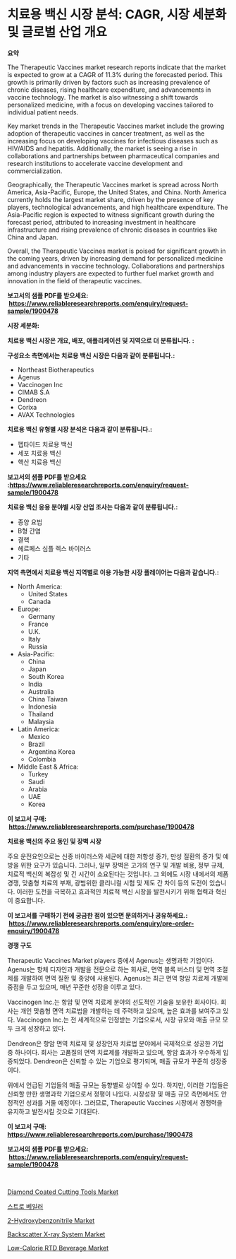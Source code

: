 <p><h1>치료용 백신 시장 분석: CAGR, 시장 세분화 및 글로벌 산업 개요</h1></p><p><strong>요약</strong></p>
<p><p>The Therapeutic Vaccines market research reports indicate that the market is expected to grow at a CAGR of 11.3% during the forecasted period. This growth is primarily driven by factors such as increasing prevalence of chronic diseases, rising healthcare expenditure, and advancements in vaccine technology. The market is also witnessing a shift towards personalized medicine, with a focus on developing vaccines tailored to individual patient needs.</p><p>Key market trends in the Therapeutic Vaccines market include the growing adoption of therapeutic vaccines in cancer treatment, as well as the increasing focus on developing vaccines for infectious diseases such as HIV/AIDS and hepatitis. Additionally, the market is seeing a rise in collaborations and partnerships between pharmaceutical companies and research institutions to accelerate vaccine development and commercialization.</p><p>Geographically, the Therapeutic Vaccines market is spread across North America, Asia-Pacific, Europe, the United States, and China. North America currently holds the largest market share, driven by the presence of key players, technological advancements, and high healthcare expenditure. The Asia-Pacific region is expected to witness significant growth during the forecast period, attributed to increasing investment in healthcare infrastructure and rising prevalence of chronic diseases in countries like China and Japan.</p><p>Overall, the Therapeutic Vaccines market is poised for significant growth in the coming years, driven by increasing demand for personalized medicine and advancements in vaccine technology. Collaborations and partnerships among industry players are expected to further fuel market growth and innovation in the field of therapeutic vaccines.</p></p>
<p><strong>보고서의 샘플 PDF를 받으세요: &nbsp;<a href="https://www.reliableresearchreports.com/enquiry/request-sample/1900478">https://www.reliableresearchreports.com/enquiry/request-sample/1900478</a></strong></p>
<p><strong>시장 세분화:</strong></p>
<p><strong> 치료용 백신 시장은 개요, 배포, 애플리케이션 및 지역으로 더 분류됩니다. :</strong></p>
<p><strong>구성요소 측면에서는 치료용 백신 시장은 다음과 같이 분류됩니다.:</strong></p>
<p><ul><li>Northeast Biotherapeutics</li><li>Agenus</li><li>Vaccinogen Inc</li><li>CIMAB S.A</li><li>Dendreon</li><li>Corixa</li><li>AVAX Technologies</li></ul></p>
<p><strong> 치료용 백신 유형별 시장 분석은 다음과 같이 분류됩니다.:</strong></p>
<p><ul><li>펩타이드 치료용 백신</li><li>세포 치료용 백신</li><li>핵산 치료용 백신</li></ul></p>
<p><strong>보고서의 샘플 PDF를 받으세요 :<a href="https://www.reliableresearchreports.com/enquiry/request-sample/1900478">https://www.reliableresearchreports.com/enquiry/request-sample/1900478</a></strong></p>
<p><strong> 치료용 백신 응용 분야별 시장 산업 조사는 다음과 같이 분류됩니다.:</strong></p>
<p><ul><li>종양 요법</li><li>B형 간염</li><li>결핵</li><li>헤르페스 심플 렉스 바이러스</li><li>기타</li></ul></p>
<p><strong>지역 측면에서 치료용 백신 지역별로 이용 가능한 시장 플레이어는 다음과 같습니다.:</strong></p>
<p><ul>
    <li>
        North America:
        <ul>
            <li>United States</li>
            <li>Canada</li>
        </ul>
    </li>
    <li>
        Europe:
        <ul>
            <li>Germany</li>
            <li>France</li>
            <li>U.K.</li>
            <li>Italy</li>
            <li>Russia</li>
        </ul>
    </li>
    <li>
        Asia-Pacific:
        <ul>
            <li>China</li>
            <li>Japan</li>
            <li>South Korea</li>
            <li>India</li>
            <li>Australia</li>
            <li>China Taiwan</li>
            <li>Indonesia</li>
            <li>Thailand</li>
            <li>Malaysia</li>
        </ul>
    </li>
    <li>
        Latin America:
        <ul>
            <li>Mexico</li>
            <li>Brazil</li>
            <li>Argentina Korea</li>
            <li>Colombia</li>
        </ul>
    </li>
    <li>
        Middle East & Africa:
        <ul>
            <li>Turkey</li>
            <li>Saudi</li>
            <li>Arabia</li>
            <li>UAE</li>
            <li>Korea</li>
        </ul>
    </li>
    </ul></p>
<p><strong>이 보고서 구매: &nbsp;<a href="https://www.reliableresearchreports.com/purchase/1900478">https://www.reliableresearchreports.com/purchase/1900478</a></strong></p>
<p><strong>치료용 백신의 주요 동인 및 장벽 시장</strong></p>
<p><p>주요 운전요인으로는 신종 바이러스와 세균에 대한 저항성 증가, 만성 질환의 증가 및 예방을 위한 요구가 있습니다. 그러나, 일부 장벽은 고가의 연구 및 개발 비용, 정부 규제, 치료적 백신의 복잡성 및 긴 시간이 소요된다는 것입니다. 그 외에도 시장 내에서의 제품 경쟁, 맞춤형 치료의 부재, 광범위한 클리니컬 시험 및 제도 간 차이 등의 도전이 있습니다. 이러한 도전을 극복하고 효과적인 치료적 백신 시장을 발전시키기 위해 협력과 혁신이 중요합니다.</p></p>
<p><strong>이 보고서를 구매하기 전에 궁금한 점이 있으면 문의하거나 공유하세요.: &nbsp;<a href="https://www.reliableresearchreports.com/enquiry/pre-order-enquiry/1900478">https://www.reliableresearchreports.com/enquiry/pre-order-enquiry/1900478</a></strong></p>
<p><strong>경쟁 구도</strong></p>
<p><p>Therapeutic Vaccines Market players 중에서 Agenus는 생명과학 기업이다. Agenus는 항체 디자인과 개발을 전문으로 하는 회사로, 면역 블록 버스터 및 면역 조절제를 개발하여 면역 질환 및 종양에 사용된다. Agenus는 최근 면역 항암 치료제 개발에 중점을 두고 있으며, 매년 꾸준한 성장을 이루고 있다.</p><p>Vaccinogen Inc.는 항암 및 면역 치료제 분야의 선도적인 기술을 보유한 회사이다. 회사는 개인 맞춤형 면역 치료법을 개발하는 데 주력하고 있으며, 높은 효과를 보여주고 있다. Vaccinogen Inc.는 전 세계적으로 인정받는 기업으로서, 시장 규모와 매출 규모 모두 크게 성장하고 있다.</p><p>Dendreon은 항암 면역 치료제 및 성장인자 치료법 분야에서 국제적으로 성공한 기업 중 하나이다. 회사는 고품질의 면역 치료제를 개발하고 있으며, 항암 효과가 우수하게 입증되었다. Dendreon은 신뢰할 수 있는 기업으로 평가되며, 매출 규모가 꾸준히 성장중이다.</p><p>위에서 언급된 기업들의 매출 규모는 동향별로 상이할 수 있다. 하지만, 이러한 기업들은 신뢰할 만한 생명과학 기업으로서 정평이 나있다. 시장성장 및 매출 규모 측면에서도 안정적인 성과를 거둘 예정이다. 그러므로, Therapeutic Vaccines 시장에서 경쟁력을 유지하고 발전시킬 것으로 기대된다.</p></p>
<p><strong>이 보고서 구매: &nbsp; <a href="https://www.reliableresearchreports.com/purchase/1900478">https://www.reliableresearchreports.com/purchase/1900478</a></strong></p>
<p><strong>보고서의 샘플 PDF를 받으세요: &nbsp;<a href="https://www.reliableresearchreports.com/enquiry/request-sample/1900478">https://www.reliableresearchreports.com/enquiry/request-sample/1900478</a></strong><strong></strong></p>
<p>&nbsp;</p>
<p><p><a href="https://five-trouble-98a.notion.site/Diamond-Coated-Cutting-Tools-Market-Provides-Detailed-Segmentation-of-this-Market-based-on-Type-App-ef1e444ae5104d1983752293df76684a">Diamond Coated Cutting Tools Market</a></p><p><a href="https://medium.com/@wallacbahrtyinger567686/%EC%A7%9A-%EB%91%A5%ED%94%BC-%EA%BE%B8%EB%9F%AC%EB%AF%B8-%EC%8B%9C%EC%9E%A5-%EC%8B%9C%EC%9E%A5-%EC%A0%90%EC%9C%A0%EC%9C%A8-%EC%8B%9C%EC%9E%A5-%EB%8F%99%ED%96%A5-%EB%B0%8F-%EB%AF%B8%EB%9E%98-%EC%84%B1%EC%9E%A5-%ED%83%90%EA%B5%AC-5be6250befdd">스트로 베일러</a></p><p><a href="https://github.com/WillieWoodard/Market-Research-Report-List-4/blob/main/2-hydroxybenzonitrile-market.md">2-Hydroxybenzonitrile Market</a></p><p><a href="https://issuu.com/reportprime-2/docs/backscatter-x-ray-system-market-size-2030.pptx">Backscatter X-ray System Market</a></p><p><a href="https://view.publitas.com/reportprime-1/low-calorie-rtd-beverage-market-size-share-trends-analysis-report-by-application-regional-outlook-competitive-strategies-and-segment-forecasts-2024-2031/">Low-Calorie RTD Beverage Market</a></p></p>